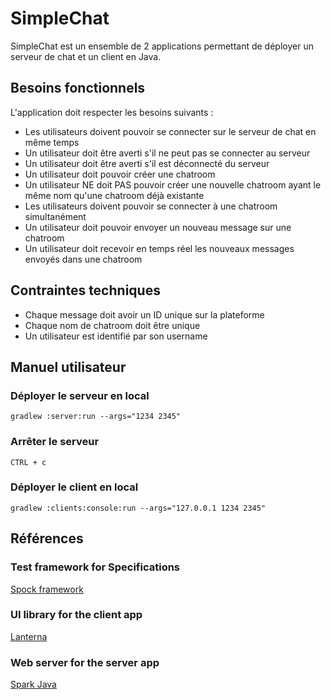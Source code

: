 # SimpleChat #

SimpleChat est un ensemble de 2 applications permettant de déployer un serveur de chat et un client en Java.

## Besoins fonctionnels ##

L'application doit respecter les besoins suivants :
* Les utilisateurs doivent pouvoir se connecter sur le serveur de chat en même temps
* Un utilisateur doit être averti s'il ne peut pas se connecter au serveur
* Un utilisateur doit être averti s'il est déconnecté du serveur
* Un utilisateur doit pouvoir créer une chatroom
* Un utilisateur NE doit PAS pouvoir créer une nouvelle chatroom ayant le même nom qu'une chatroom déjà existante
* Les utilisateurs doivent pouvoir se connecter à une chatroom simultanément
* Un utilisateur doit pouvoir envoyer un nouveau message sur une chatroom
* Un utilisateur doit recevoir en temps réel les nouveaux messages envoyés dans une chatroom

## Contraintes techniques ##
* Chaque message doit avoir un ID unique sur la plateforme
* Chaque nom de chatroom doit être unique
* Un utilisateur est identifié par son username

## Manuel utilisateur ##

### Déployer le serveur en local ###
`gradlew :server:run --args="1234 2345"`

### Arrêter le serveur ###
`CTRL + c`

### Déployer le client en local ###
`gradlew :clients:console:run --args="127.0.0.1 1234 2345"`

## Références ##

### Test framework for Specifications ###
[Spock framework](http://spockframework.org/)

### UI library for the client app ###
[Lanterna](https://github.com/mabe02/lanterna)

### Web server for the server app ###
[Spark Java](http://sparkjava.com/)
